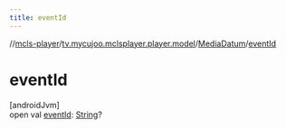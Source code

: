 ```yaml
---
title: eventId
---
```

//[mcls-player](../../../index.html)/[tv.mycujoo.mclsplayer.player.model](../index.html)/[MediaDatum](index.html)/[eventId](event-id.html)



# eventId



[androidJvm]\
open val [eventId](event-id.html): [String](https://kotlinlang.org/api/latest/jvm/stdlib/kotlin/-string/index.html)?




